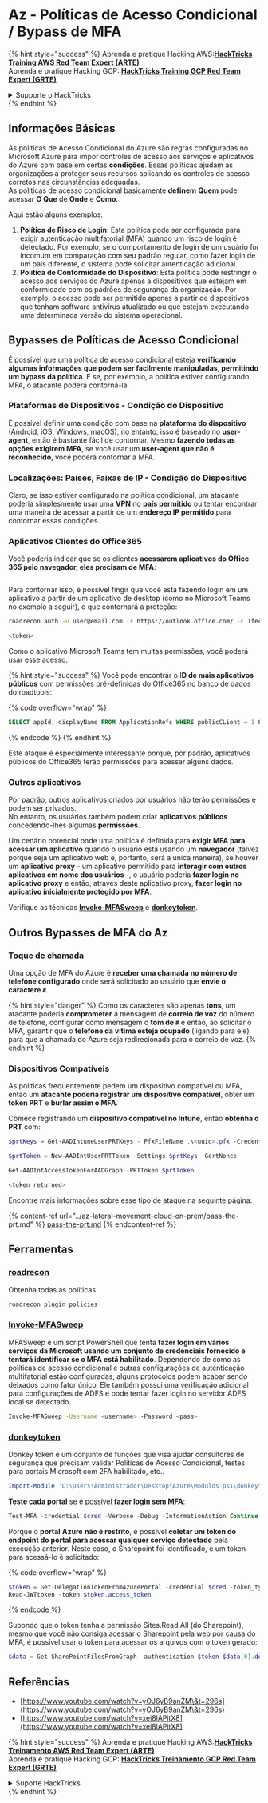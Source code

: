 # Az - Políticas de Acesso Condicional / Bypass de MFA

{% hint style="success" %}
Aprenda e pratique Hacking AWS:<img src="../../../.gitbook/assets/image (1).png" alt="" data-size="line">[**HackTricks Training AWS Red Team Expert (ARTE)**](https://training.hacktricks.xyz/courses/arte)<img src="../../../.gitbook/assets/image (1).png" alt="" data-size="line">\
Aprenda e pratique Hacking GCP: <img src="../../../.gitbook/assets/image (2).png" alt="" data-size="line">[**HackTricks Training GCP Red Team Expert (GRTE)**<img src="../../../.gitbook/assets/image (2).png" alt="" data-size="line">](https://training.hacktricks.xyz/courses/grte)

<details>

<summary>Supporte o HackTricks</summary>

* Confira os [**planos de assinatura**](https://github.com/sponsors/carlospolop)!
* **Junte-se ao** 💬 [**grupo do Discord**](https://discord.gg/hRep4RUj7f) ou ao [**grupo do telegram**](https://t.me/peass) ou **siga**-nos no **Twitter** 🐦 [**@hacktricks\_live**](https://twitter.com/hacktricks\_live)**.**
* **Compartilhe truques de hacking enviando PRs para os repositórios do** [**HackTricks**](https://github.com/carlospolop/hacktricks) e [**HackTricks Cloud**](https://github.com/carlospolop/hacktricks-cloud).

</details>
{% endhint %}

## Informações Básicas

As políticas de Acesso Condicional do Azure são regras configuradas no Microsoft Azure para impor controles de acesso aos serviços e aplicativos do Azure com base em certas **condições**. Essas políticas ajudam as organizações a proteger seus recursos aplicando os controles de acesso corretos nas circunstâncias adequadas.\
As políticas de acesso condicional basicamente **definem** **Quem** pode acessar **O Que** de **Onde** e **Como**.

Aqui estão alguns exemplos:

1. **Política de Risco de Login**: Esta política pode ser configurada para exigir autenticação multifatorial (MFA) quando um risco de login é detectado. Por exemplo, se o comportamento de login de um usuário for incomum em comparação com seu padrão regular, como fazer login de um país diferente, o sistema pode solicitar autenticação adicional.
2. **Política de Conformidade do Dispositivo**: Esta política pode restringir o acesso aos serviços do Azure apenas a dispositivos que estejam em conformidade com os padrões de segurança da organização. Por exemplo, o acesso pode ser permitido apenas a partir de dispositivos que tenham software antivírus atualizado ou que estejam executando uma determinada versão do sistema operacional.

## Bypasses de Políticas de Acesso Condicional

É possível que uma política de acesso condicional esteja **verificando algumas informações que podem ser facilmente manipuladas, permitindo um bypass da política**. E se, por exemplo, a política estiver configurando MFA, o atacante poderá contorná-la.

### Plataformas de Dispositivos - Condição do Dispositivo

É possível definir uma condição com base na **plataforma do dispositivo** (Android, iOS, Windows, macOS), no entanto, isso é baseado no **user-agent**, então é bastante fácil de contornar. Mesmo **fazendo todas as opções exigirem MFA**, se você usar um **user-agent que não é reconhecido**, você poderá contornar a MFA.

### Localizações: Países, Faixas de IP - Condição do Dispositivo

Claro, se isso estiver configurado na política condicional, um atacante poderia simplesmente usar uma **VPN** no **país permitido** ou tentar encontrar uma maneira de acessar a partir de um **endereço IP permitido** para contornar essas condições.

### Aplicativos Clientes do Office365

Você poderia indicar que se os clientes **acessarem aplicativos do Office 365 pelo navegador, eles precisam de MFA**:

<figure><img src="../../../.gitbook/assets/image (318).png" alt=""><figcaption></figcaption></figure>

Para contornar isso, é possível fingir que você está fazendo login em um aplicativo a partir de um aplicativo de desktop (como no Microsoft Teams no exemplo a seguir), o que contornará a proteção:
```bash
roadrecon auth -u user@email.com -r https://outlook.office.com/ -c 1fec8e78-bce4-4aaf-ab1b-5451cc387264 --tokrns-stdout

<token>
```
Como o aplicativo Microsoft Teams tem muitas permissões, você poderá usar esse acesso.

{% hint style="success" %}
Você pode encontrar o I**D de mais aplicativos públicos** com permissões pré-definidas do Office365 no banco de dados do roadtools:

{% code overflow="wrap" %}
```sql
SELECT appId, displayName FROM ApplicationRefs WHERE publicCLient = 1 ORDER BY displayName ASC
```
{% endcode %}
{% endhint %}

Este ataque é especialmente interessante porque, por padrão, aplicativos públicos do Office365 terão permissões para acessar alguns dados.

### Outros aplicativos

Por padrão, outros aplicativos criados por usuários não terão permissões e podem ser privados.\
No entanto, os usuários também podem criar **aplicativos** **públicos** concedendo-lhes algumas **permissões.**

Um cenário potencial onde uma política é definida para **exigir MFA para acessar um aplicativo** quando o usuário está usando um **navegador** (talvez porque seja um aplicativo web e, portanto, será a única maneira), se houver um **aplicativo proxy** - um aplicativo permitido para **interagir com outros aplicativos em nome dos usuários** -, o usuário poderia **fazer login no aplicativo proxy** e então, através deste aplicativo proxy, **fazer login no aplicativo inicialmente protegido por MFA**.

Verifique as técnicas [**Invoke-MFASweep**](az-conditional-access-policies-mfa-bypass.md#invoke-mfasweep) e [**donkeytoken**](az-conditional-access-policies-mfa-bypass.md#donkeytoken).

## Outros Bypasses de MFA do Az

### Toque de chamada

Uma opção de MFA do Azure é **receber uma chamada no número de telefone configurado** onde será solicitado ao usuário que **envie o caractere `#`**.

{% hint style="danger" %}
Como os caracteres são apenas **tons**, um atacante poderia **comprometer** a mensagem de **correio de voz** do número de telefone, configurar como mensagem o **tom de `#`** e então, ao solicitar o MFA, garantir que o **telefone da vítima esteja ocupado** (ligando para ele) para que a chamada do Azure seja redirecionada para o correio de voz.
{% endhint %}

### Dispositivos Compatíveis

As políticas frequentemente pedem um dispositivo compatível ou MFA, então um **atacante poderia registrar um dispositivo compatível**, obter um **token PRT** e **burlar assim o MFA**.

Comece registrando um **dispositivo compatível no Intune**, então **obtenha o PRT** com:
```powershell
$prtKeys = Get-AADIntuneUserPRTKeys - PfxFileName .\<uuid>.pfx -Credentials $credentials

$prtToken = New-AADIntUserPRTToken -Settings $prtKeys -GertNonce

Get-AADIntAccessTokenForAADGraph -PRTToken $prtToken

<token returned>
```
Encontre mais informações sobre esse tipo de ataque na seguinte página:

{% content-ref url="../az-lateral-movement-cloud-on-prem/pass-the-prt.md" %}
[pass-the-prt.md](../az-lateral-movement-cloud-on-prem/pass-the-prt.md)
{% endcontent-ref %}

## Ferramentas

### [roadrecon](https://github.com/dirkjanm/ROADtools)

Obtenha todas as políticas
```bash
roadrecon plugin policies
```
### [Invoke-MFASweep](https://github.com/dafthack/MFASweep)

MFASweep é um script PowerShell que tenta **fazer login em vários serviços da Microsoft usando um conjunto de credenciais fornecido e tentará identificar se o MFA está habilitado**. Dependendo de como as políticas de acesso condicional e outras configurações de autenticação multifatorial estão configuradas, alguns protocolos podem acabar sendo deixados como fator único. Ele também possui uma verificação adicional para configurações de ADFS e pode tentar fazer login no servidor ADFS local se detectado.
```bash
Invoke-MFASweep -Username <username> -Password <pass>
```
### [donkeytoken](https://github.com/silverhack/donkeytoken)

Donkey token é um conjunto de funções que visa ajudar consultores de segurança que precisam validar Políticas de Acesso Condicional, testes para portais Microsoft com 2FA habilitado, etc..
```powershell
Import-Module 'C:\Users\Administrador\Desktop\Azure\Modulos ps1\donkeytoken' -Force
```
**Teste cada portal** se é possível **fazer login sem MFA**:
```powershell
Test-MFA -credential $cred -Verbose -Debug -InformationAction Continue
```
Porque o **portal** **Azure** **não é restrito**, é possível **coletar um token do endpoint do portal para acessar qualquer serviço detectado** pela execução anterior. Neste caso, o Sharepoint foi identificado, e um token para acessá-lo é solicitado:

{% code overflow="wrap" %}
```powershell
$token = Get-DelegationTokenFromAzurePortal -credential $cred -token_type microsoft.graph -extension_type Microsoft_Intune
Read-JWTtoken -token $token.access_token
```
{% endcode %}

Supondo que o token tenha a permissão Sites.Read.All (do Sharepoint), mesmo que você não consiga acessar o Sharepoint pela web por causa do MFA, é possível usar o token para acessar os arquivos com o token gerado:
```powershell
$data = Get-SharePointFilesFromGraph -authentication $token $data[0].downloadUrl
```
## Referências

* [https://www.youtube.com/watch?v=yOJ6yB9anZM\&t=296s](https://www.youtube.com/watch?v=yOJ6yB9anZM\&t=296s)
* [https://www.youtube.com/watch?v=xei8lAPitX8](https://www.youtube.com/watch?v=xei8lAPitX8)

{% hint style="success" %}
Aprenda e pratique Hacking AWS:<img src="../../../.gitbook/assets/image (1).png" alt="" data-size="line">[**HackTricks Treinamento AWS Red Team Expert (ARTE)**](https://training.hacktricks.xyz/courses/arte)<img src="../../../.gitbook/assets/image (1).png" alt="" data-size="line">\
Aprenda e pratique Hacking GCP: <img src="../../../.gitbook/assets/image (2).png" alt="" data-size="line">[**HackTricks Treinamento GCP Red Team Expert (GRTE)**<img src="../../../.gitbook/assets/image (2).png" alt="" data-size="line">](https://training.hacktricks.xyz/courses/grte)

<details>

<summary>Suporte HackTricks</summary>

* Confira os [**planos de assinatura**](https://github.com/sponsors/carlospolop)!
* **Junte-se ao** 💬 [**grupo do Discord**](https://discord.gg/hRep4RUj7f) ou ao [**grupo do telegram**](https://t.me/peass) ou **siga**-nos no **Twitter** 🐦 [**@hacktricks\_live**](https://twitter.com/hacktricks\_live)**.**
* **Compartilhe truques de hacking enviando PRs para o** [**HackTricks**](https://github.com/carlospolop/hacktricks) e [**HackTricks Cloud**](https://github.com/carlospolop/hacktricks-cloud) repositórios do github.

</details>
{% endhint %}
